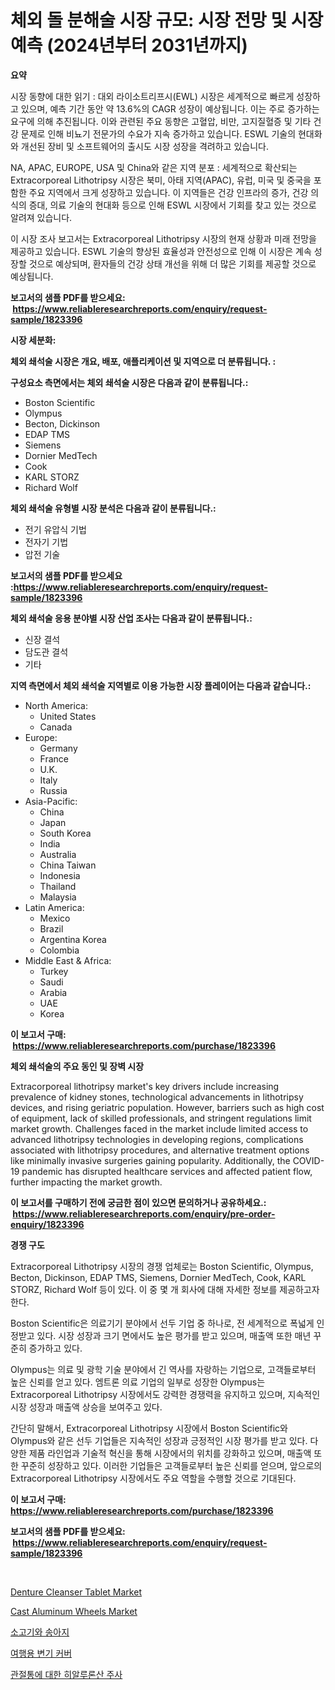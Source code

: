 <p><h1>체외 돌 분해술 시장 규모: 시장 전망 및 시장 예측 (2024년부터 2031년까지)</h1></p><p><strong>요약</strong></p>
<p><p> </p><p>시장 동향에 대한 읽기 : 대외 라이소트리프시(EWL) 시장은 세계적으로 빠르게 성장하고 있으며, 예측 기간 동안 약 13.6%의 CAGR 성장이 예상됩니다. 이는 주로 증가하는 요구에 의해 추진됩니다. 이와 관련된 주요 동향은 고혈압, 비만, 고지질혈증 및 기타 건강 문제로 인해 비뇨기 전문가의 수요가 지속 증가하고 있습니다. ESWL 기술의 현대화와 개선된 장비 및 소프트웨어의 출시도 시장 성장을 격려하고 있습니다.</p><p>NA, APAC, EUROPE, USA 및 China와 같은 지역 분포 : 세계적으로 확산되는 Extracorporeal Lithotripsy 시장은 북미, 아태 지역(APAC), 유럽, 미국 및 중국을 포함한 주요 지역에서 크게 성장하고 있습니다. 이 지역들은 건강 인프라의 증가, 건강 의식의 증대, 의료 기술의 현대화 등으로 인해 ESWL 시장에서 기회를 찾고 있는 것으로 알려져 있습니다.</p><p>이 시장 조사 보고서는 Extracorporeal Lithotripsy 시장의 현재 상황과 미래 전망을 제공하고 있습니다. ESWL 기술의 향상된 효율성과 안전성으로 인해 이 시장은 계속 성장할 것으로 예상되며, 환자들의 건강 상태 개선을 위해 더 많은 기회를 제공할 것으로 예상됩니다.</p></p>
<p><strong>보고서의 샘플 PDF를 받으세요: &nbsp;<a href="https://www.reliableresearchreports.com/enquiry/request-sample/1823396">https://www.reliableresearchreports.com/enquiry/request-sample/1823396</a></strong></p>
<p><strong>시장 세분화:</strong></p>
<p><strong> 체외 쇄석술 시장은 개요, 배포, 애플리케이션 및 지역으로 더 분류됩니다. :</strong></p>
<p><strong>구성요소 측면에서는 체외 쇄석술 시장은 다음과 같이 분류됩니다.:</strong></p>
<p><ul><li>Boston Scientific</li><li>Olympus</li><li>Becton, Dickinson</li><li>EDAP TMS</li><li>Siemens</li><li>Dornier MedTech</li><li>Cook</li><li>KARL STORZ</li><li>Richard Wolf</li></ul></p>
<p><strong> 체외 쇄석술 유형별 시장 분석은 다음과 같이 분류됩니다.:</strong></p>
<p><ul><li>전기 유압식 기법</li><li>전자기 기법</li><li>압전 기술</li></ul></p>
<p><strong>보고서의 샘플 PDF를 받으세요 :<a href="https://www.reliableresearchreports.com/enquiry/request-sample/1823396">https://www.reliableresearchreports.com/enquiry/request-sample/1823396</a></strong></p>
<p><strong> 체외 쇄석술 응용 분야별 시장 산업 조사는 다음과 같이 분류됩니다.:</strong></p>
<p><ul><li>신장 결석</li><li>담도관 결석</li><li>기타</li></ul></p>
<p><strong>지역 측면에서 체외 쇄석술 지역별로 이용 가능한 시장 플레이어는 다음과 같습니다.:</strong></p>
<p><ul>
    <li>
        North America:
        <ul>
            <li>United States</li>
            <li>Canada</li>
        </ul>
    </li>
    <li>
        Europe:
        <ul>
            <li>Germany</li>
            <li>France</li>
            <li>U.K.</li>
            <li>Italy</li>
            <li>Russia</li>
        </ul>
    </li>
    <li>
        Asia-Pacific:
        <ul>
            <li>China</li>
            <li>Japan</li>
            <li>South Korea</li>
            <li>India</li>
            <li>Australia</li>
            <li>China Taiwan</li>
            <li>Indonesia</li>
            <li>Thailand</li>
            <li>Malaysia</li>
        </ul>
    </li>
    <li>
        Latin America:
        <ul>
            <li>Mexico</li>
            <li>Brazil</li>
            <li>Argentina Korea</li>
            <li>Colombia</li>
        </ul>
    </li>
    <li>
        Middle East & Africa:
        <ul>
            <li>Turkey</li>
            <li>Saudi</li>
            <li>Arabia</li>
            <li>UAE</li>
            <li>Korea</li>
        </ul>
    </li>
    </ul></p>
<p><strong>이 보고서 구매: &nbsp;<a href="https://www.reliableresearchreports.com/purchase/1823396">https://www.reliableresearchreports.com/purchase/1823396</a></strong></p>
<p><strong>체외 쇄석술의 주요 동인 및 장벽 시장</strong></p>
<p><p>Extracorporeal lithotripsy market's key drivers include increasing prevalence of kidney stones, technological advancements in lithotripsy devices, and rising geriatric population. However, barriers such as high cost of equipment, lack of skilled professionals, and stringent regulations limit market growth. Challenges faced in the market include limited access to advanced lithotripsy technologies in developing regions, complications associated with lithotripsy procedures, and alternative treatment options like minimally invasive surgeries gaining popularity. Additionally, the COVID-19 pandemic has disrupted healthcare services and affected patient flow, further impacting the market growth.</p></p>
<p><strong>이 보고서를 구매하기 전에 궁금한 점이 있으면 문의하거나 공유하세요.: &nbsp;<a href="https://www.reliableresearchreports.com/enquiry/pre-order-enquiry/1823396">https://www.reliableresearchreports.com/enquiry/pre-order-enquiry/1823396</a></strong></p>
<p><strong>경쟁 구도</strong></p>
<p><p>Extracorporeal Lithotripsy 시장의 경쟁 업체로는 Boston Scientific, Olympus, Becton, Dickinson, EDAP TMS, Siemens, Dornier MedTech, Cook, KARL STORZ, Richard Wolf 등이 있다. 이 중 몇 개 회사에 대해 자세한 정보를 제공하고자 한다.</p><p>Boston Scientific은 의료기기 분야에서 선두 기업 중 하나로, 전 세계적으로 폭넓게 인정받고 있다. 시장 성장과 크기 면에서도 높은 평가를 받고 있으며, 매출액 또한 매년 꾸준히 증가하고 있다.</p><p>Olympus는 의료 및 광학 기술 분야에서 긴 역사를 자랑하는 기업으로, 고객들로부터 높은 신뢰를 얻고 있다. 엠트론 의료 기업의 일부로 성장한 Olympus는 Extracorporeal Lithotripsy 시장에서도 강력한 경쟁력을 유지하고 있으며, 지속적인 시장 성장과 매출액 상승을 보여주고 있다.</p><p>간단히 말해서, Extracorporeal Lithotripsy 시장에서 Boston Scientific와 Olympus와 같은 선두 기업들은 지속적인 성장과 긍정적인 시장 평가를 받고 있다. 다양한 제품 라인업과 기술적 혁신을 통해 시장에서의 위치를 강화하고 있으며, 매출액 또한 꾸준히 성장하고 있다. 이러한 기업들은 고객들로부터 높은 신뢰를 얻으며, 앞으로의 Extracorporeal Lithotripsy 시장에서도 주요 역할을 수행할 것으로 기대된다.</p></p>
<p><strong>이 보고서 구매: &nbsp; <a href="https://www.reliableresearchreports.com/purchase/1823396">https://www.reliableresearchreports.com/purchase/1823396</a></strong></p>
<p><strong>보고서의 샘플 PDF를 받으세요: &nbsp;<a href="https://www.reliableresearchreports.com/enquiry/request-sample/1823396">https://www.reliableresearchreports.com/enquiry/request-sample/1823396</a></strong><strong></strong></p>
<p>&nbsp;</p>
<p><p><a href="https://github.com/GroverBarry/Market-Research-Report-List-4/blob/main/denture-cleanser-tablet-market.md">Denture Cleanser Tablet Market</a></p><p><a href="https://scarlet-rocket-c63.notion.site/Cast-Aluminum-Wheels-Market-Size-Furnishes-Valuable-Information-Encompassing-Market-Share-Market-Tr-c8e7f86d709b4ce68652cf0b6a87794a">Cast Aluminum Wheels Market</a></p><p><a href="https://medium.com/@cute_priencsss/%EC%86%8C%EA%B3%A0%EA%B8%B0%EC%99%80-%EC%86%A1%EC%95%84%EC%A7%80-%EC%8B%9C%EC%9E%A5-%EA%B7%9C%EB%AA%A8%EB%8A%94-%EA%B8%80%EB%A1%9C%EB%B2%8C-%EC%82%B0%EC%97%85%EC%97%90%EC%84%9C-%EC%B5%9C%EA%B3%A0%EC%9D%98-%EB%A7%88%EC%BC%80%ED%8C%85-%EC%B1%84%EB%84%90%EC%9D%84-%EB%B3%B4%EC%97%AC%EC%A4%8D%EB%8B%88%EB%8B%A4-f64368c961e2">소고기와 송아지</a></p><p><a href="https://medium.com/@kellylyncyh543964/%EC%97%AC%ED%96%89%EC%9A%A9-%EB%B3%80%EA%B8%B0-%EC%8B%9C%ED%8A%B8-%EC%BB%A4%EB%B2%84-%EC%8B%9C%EC%9E%A5%EC%9D%80-%EC%8B%9C%EC%9E%A5-%EC%A0%90%EC%9C%A0%EC%9C%A8-%ED%81%AC%EA%B8%B0-%EB%B0%8F-2031%EB%85%84%EA%B9%8C%EC%A7%80-%EC%98%88%EC%83%81%EB%90%98%EB%8A%94-%EC%98%88%EC%B8%A1%EC%97%90-%EC%B4%88%EC%A0%90%EC%9D%84-%EB%A7%9E%EC%B6%A5%EB%8B%88%EB%8B%A4-899f1f5f9441">여행용 변기 커버</a></p><p><a href="https://github.com/idcefvhkdut6/Market-Research-Report-List-1/blob/main/36733864583.md">관절통에 대한 히알루론산 주사</a></p></p>